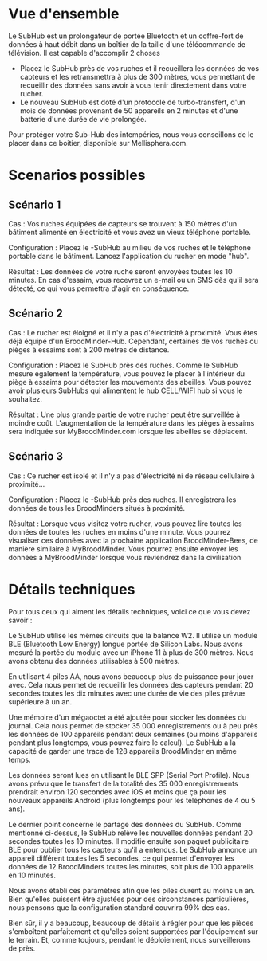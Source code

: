 # Vue d'ensemble

Le SubHub est un prolongateur de portée Bluetooth et un coffre-fort de données à haut débit dans un boîtier de la taille d'une télécommande de télévision. Il est capable d'accomplir 2 choses 
- Placez le SubHub près de vos ruches et il recueillera les données de vos capteurs et les retransmettra à plus de 300 mètres, vous permettant de recueillir des données sans avoir à vous tenir directement dans votre rucher. 
- Le nouveau SubHub est doté d'un protocole de turbo-transfert, d'un mois de données provenant de 50 appareils en 2 minutes et d'une batterie d'une durée de vie prolongée.

Pour protéger votre Sub-Hub des intempéries, nous vous conseillons de le placer dans ce boitier, disponible sur Mellisphera.com. 


# Scenarios possibles

## Scénario 1 

Cas : Vos ruches équipées de capteurs se trouvent à 150 mètres d'un bâtiment alimenté en électricité et vous avez un vieux téléphone portable.

Configuration : Placez le -SubHub au milieu de vos ruches et le téléphone portable dans le bâtiment. Lancez l'application du rucher en mode "hub".

Résultat : Les données de votre ruche seront envoyées toutes les 10 minutes. En cas d'essaim, vous recevrez un e-mail ou un SMS dès qu'il sera détecté, ce qui vous permettra d'agir en conséquence.

## Scénario 2

Cas : Le rucher est éloigné et il n'y a pas d'électricité à proximité. Vous êtes déjà équipé d'un BroodMinder-Hub. Cependant, certaines de vos ruches ou pièges à essaims sont à 200 mètres de distance.

Configuration : Placez le SubHub près des ruches. Comme le SubHub mesure également la température, vous pouvez le placer à l'intérieur du piège à essaims pour détecter les mouvements des abeilles. Vous pouvez avoir plusieurs SubHubs qui alimentent le hub CELL/WIFI hub si vous le souhaitez.

Résultat : Une plus grande partie de votre rucher peut être surveillée à moindre coût. L'augmentation de la température dans les pièges à essaims sera indiquée sur MyBroodMinder.com lorsque les abeilles se déplacent. 

## Scénario 3

Cas : Ce rucher est isolé et il n'y a pas d'électricité ni de réseau cellulaire à proximité...

Configuration : Placez le -SubHub près des ruches. Il enregistrera les données de tous les BroodMinders situés à proximité.

Résultat : Lorsque vous visitez votre rucher, vous pouvez lire toutes les données de toutes les ruches en moins d'une minute. Vous pourrez visualiser ces données avec la prochaine application BroodMinder-Bees, de manière similaire à MyBroodMinder. Vous pourrez ensuite envoyer les données à MyBroodMinder lorsque vous reviendrez dans la civilisation

# Détails techniques

Pour tous ceux qui aiment les détails techniques, voici ce que vous devez savoir : 

Le SubHub utilise les mêmes circuits que la balance W2. Il utilise un module BLE (Bluetooth Low Energy) longue portée de Silicon Labs. Nous avons mesuré la portée  du module avec un iPhone 11 à plus de 300 mètres. Nous avons obtenu des données utilisables à 500 mètres.

En utilisant 4 piles AA, nous avons beaucoup plus de puissance pour jouer avec. Cela nous permet de recueillir les données des capteurs pendant 20 secondes toutes les dix minutes avec une durée de vie des piles prévue supérieure à un an.

Une mémoire d'un mégaoctet a été ajoutée pour stocker les données du journal. Cela nous permet de stocker 35 000 enregistrements ou à peu près les données de 100 appareils pendant deux semaines (ou moins d'appareils pendant plus longtemps, vous pouvez faire le calcul). Le SubHub a la capacité de garder une trace de 128 appareils BroodMinder en même temps.

Les données seront lues en utilisant le BLE SPP (Serial Port Profile). Nous avons prévu que le transfert de la totalité des 35 000 enregistrements prendrait environ 120 secondes avec iOS et moins que ça pour les nouveaux appareils Android (plus longtemps pour les téléphones de 4 ou 5 ans).

Le dernier point concerne le partage des données du SubHub. Comme mentionné ci-dessus, le SubHub relève les nouvelles données pendant 20 secondes toutes les 10 minutes. Il modifie ensuite son paquet publicitaire BLE pour oublier tous les capteurs qu'il a entendus. Le SubHub annonce un appareil différent toutes les 5 secondes, ce qui permet d'envoyer les données de 12 BroodMinders toutes les minutes, soit plus de 100 appareils en 10 minutes. 

Nous avons établi ces paramètres afin que les piles durent au moins un an. Bien qu'elles puissent être ajustées pour des circonstances particulières, nous pensons que la configuration standard couvrira 99% des cas.

Bien sûr, il y a beaucoup, beaucoup de détails à régler pour que les pièces s'emboîtent parfaitement et qu'elles soient supportées par l'équipement sur le terrain. Et, comme toujours, pendant le déploiement, nous surveillerons de près.
